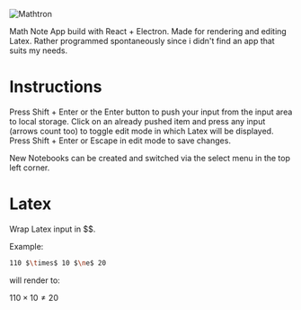 ![Mathtron](https://github.com/user-attachments/assets/cf713b6b-375c-4c50-a128-9e3a8b0ae6a4)

Math Note App build with React + Electron. Made for rendering and editing Latex. Rather programmed spontaneously since i didn't find an app that suits my needs.

# Instructions

Press Shift + Enter or the Enter button to push your input from the input area to local storage.
Click on an already pushed item and press any input (arrows count too) to toggle edit mode in which Latex will be displayed.
Press Shift + Enter or Escape in edit mode to save changes.

New Notebooks can be created and switched via the select menu in the top left corner.

# Latex

Wrap Latex input in $$.

Example:

```bash
110 $\times$ 10 $\ne$ 20
```

will render to:

$110 \times 10 \ne 20$
